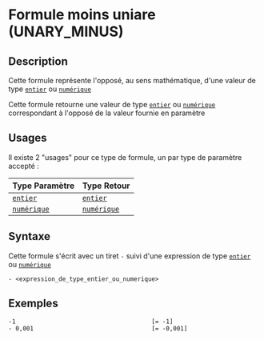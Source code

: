 # Formule moins uniare (UNARY_MINUS)
## Description
Cette formule représente l'opposé, au sens mathématique, d'une valeur de type [`entier`][valeur-de-retour] ou [`numérique`][valeur-de-retour]

Cette formule retourne une valeur de type [`entier`][valeur-de-retour] ou [`numérique`][valeur-de-retour] correspondant à l'opposé de la valeur fournie en paramètre

## Usages
Il existe 2 "usages" pour ce type de formule, un par type de paramètre accepté :

|Type Paramètre|Type Retour|
|--------------|-----------|
|[`entier`][valeur-de-retour]|[`entier`][valeur-de-retour]|
|[`numérique`][valeur-de-retour]|[`numérique`][valeur-de-retour]|

## Syntaxe
Cette formule s'écrit avec un tiret `-` suivi d'une expression de type [`entier`][valeur-de-retour] ou [`numérique`][valeur-de-retour]

    - <expression_de_type_entier_ou_numerique>

## Exemples
    -1                                      [= -1]
    - 0,001                                 [= -0,001]

    
[valeur-de-retour]: ../../lexique.md#valeur-de-retour
